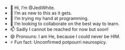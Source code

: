 - 👋 Hi, I’m @JediWhite.
- 👀 I’m as new to this as it gets.
- 🌱 I’m trying my hand at programming.
- 💞️ I’m looking to collaborate on the best way to learn.
- 📫 Sadly I cannot be reached for now but soon!
- 😄 Pronouns: I am He, because I could never be HIM.
- ⚡ Fun fact: Unconfirmed potpourri neurospicy.
